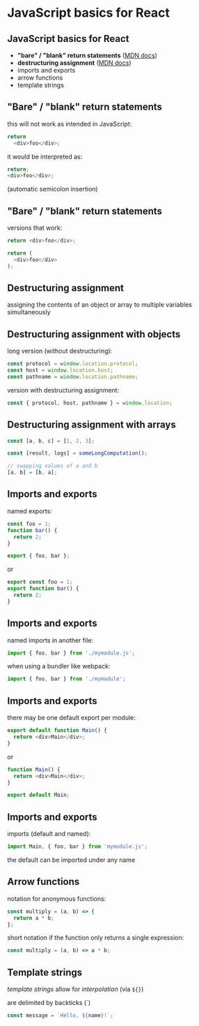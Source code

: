# JavaScript basics for React

## JavaScript basics for React

- **"bare" / "blank" return statements** ([MDN docs](https://developer.mozilla.org/en-US/docs/Web/JavaScript/Reference/Statements/return#automatic_semicolon_insertion))
- **destructuring assignment** ([MDN docs](https://developer.mozilla.org/en-US/docs/Web/JavaScript/Reference/Operators/Destructuring_assignment))
- imports and exports
- arrow functions
- template strings

## "Bare" / "blank" return statements

this will not work as intended in JavaScript:

<!-- prettier-ignore -->
```js
return
  <div>foo</div>;
```

it would be interpreted as:

```js
return;
<div>foo</div>;
```

(automatic semicolon insertion)

## "Bare" / "blank" return statements

versions that work:

```js
return <div>foo</div>;
```

<!-- prettier-ignore -->
```js
return (
  <div>foo</div>
);
```

## Destructuring assignment

assigning the contents of an object or array to multiple variables simultaneously

## Destructuring assignment with objects

long version (without destructuring):

```js
const protocol = window.location.protocol;
const host = window.location.host;
const pathname = window.location.pathname;
```

version with destructuring assignment:

```js
const { protocol, host, pathname } = window.location;
```

## Destructuring assignment with arrays

```js
const [a, b, c] = [1, 2, 3];
```

```js
const [result, logs] = someLongComputation();
```

```js
// swapping values of a and b
[a, b] = [b, a];
```

## Imports and exports

named exports:

```js
const foo = 1;
function bar() {
  return 2;
}

export { foo, bar };
```

or

```js
export const foo = 1;
export function bar() {
  return 2;
}
```

## Imports and exports

named imports in another file:

```js
import { foo, bar } from './mymodule.js';
```

when using a bundler like webpack:

```js
import { foo, bar } from './mymodule';
```

## Imports and exports

there may be one default export per module:

```js
export default function Main() {
  return <div>Main</div>;
}
```

or

```js
function Main() {
  return <div>Main</div>;
}

export default Main;
```

## Imports and exports

imports (default and named):

```js
import Main, { foo, bar } from 'mymodule.js';
```

the default can be imported under any name

## Arrow functions

notation for anonymous functions:

```js
const multiply = (a, b) => {
  return a * b;
};
```

short notation if the function only returns a single expression:

```js
const multiply = (a, b) => a * b;
```

## Template strings

_template strings_ allow for _interpolation_ (via `${}`)

are delimited by backticks (\`)

```js
const message = `Hello, ${name}!`;
```
